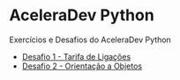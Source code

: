 # AceleraDev Python

Exercícios e Desafios do AceleraDev Python

* [Desafio 1 - Tarifa de Ligações](desafio1)
* [Desafio 2 - Orientação a Objetos](desafio2)